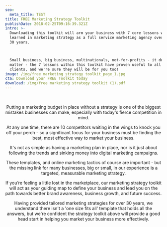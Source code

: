 ```yaml
---
seo:
  meta_title: TEST
title: FREE Marketing Strategy Toolkit
publishDate: 2018-02-25T09:16:39.321Z
intro: >-
  Downloading this toolkit will arm your business with 7 core lessons we have
  learned in marketing strategy as a full service marketing agency over the past
  30 years.



  Small business, big business, multinationals, not-for-profits - it doesn't
  matter - the 7 lessons within this toolkit have proven useful to all of our
  clients, and we're sure they will be for you too!
image: /img/free marketing strategy toolkit_page_1.jpg
cta: Download your FREE Toolkit today
download: /img/free marketing strategy toolkit (1).pdf
---
```

<br>

<Center>

<p>

Putting a marketing budget in place without a strategy is one of the biggest mistakes businesses can make, especially with today's fierce competition in mind. 

</p>

<p> 

At any one time, there are 10 competitors waiting in the wings to knock you off your perch - so a significant focus for your business must be finding the best, most effective way to market your business.

</p>

<p> 

It's not as simple as having a marketing plan in place, nor is it just about following the trends and sinking money into digital marketing campaigns.

</p>

<p> 

These templates, and online marketing tactics of course are important - but the missing link for many businesses, big or small, in our experience is a targeted, measurable marketing strategy.

</p>

<p> 

If you’re feeling a little lost in the marketplace, our marketing strategy toolkit will act as your guiding map to define your business and lead you on the path towards better brand awareness, business growth, and future success.

</p>

<p> 

Having provided tailored marketing strategies for over 30 years, we understand there isn't a 'one size fits all' template that holds all the answers, but we're confident the strategy toolkit above will provide a good head start in helping you market your business more effectively.

</p> 

<Center/>

